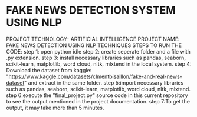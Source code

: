 # FAKE NEWS DETECTION SYSTEM USING NLP

PROJECT TECHNOLOGY- ARTIFICIAL INTELLIGENCE
PROJECT NAME: FAKE NEWS DETECTION USING NLP TECHNIQUES
STEPS TO RUN THE CODE:
step 1: open python idle
step 2: create seperate folder and a file with .py extension.
step 3: install necessary libraries such as pandas, seaborn, scikit-learn, matplotlib, word cloud, nltk, mlxtend in the local system.
step 4: Download the dataset from kaggle: "https://www.kaggle.com/datasets/clmentbisaillon/fake-and-real-news-dataset" and extract in the same folder.
step 5:import necessary libraries such as pandas, seaborn, scikit-learn, matplotlib, word cloud, nltk, mlxtend.
step 6:execute the "final_project.py" source code in this current repository to see the output mentioned in the project documentation.
step 7:To get the output, it may take more than 5 minutes.
